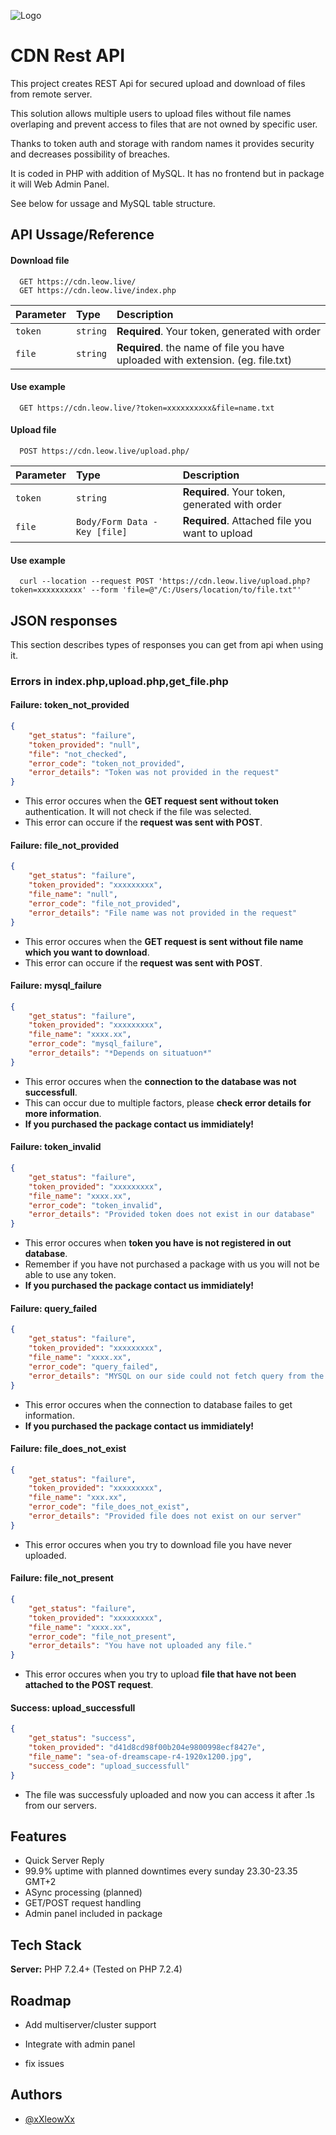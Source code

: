 
![Logo](https://www.leow.live/gitlogoup.png)


# CDN Rest API

This project creates REST Api for secured upload and download of files from remote server. 

This solution allows multiple users to upload files without file names overlaping and prevent access to files that are not owned by specific user.

Thanks to token auth and storage with random names it provides security and decreases possibility of breaches. 

It is coded in PHP with addition of MySQL. It has no frontend but in package it will Web Admin Panel. 

See below for ussage and MySQL table structure. 



## API Ussage/Reference

#### Download file

```http
  GET https://cdn.leow.live/
  GET https://cdn.leow.live/index.php
```

| Parameter | Type     | Description                |
| :-------- | :------- | :------------------------- |
| `token` | `string` | **Required**. Your token, generated with order |
| `file` | `string` | **Required**. the name of file you have uploaded with extension. (eg. file.txt) |

#### Use example

```http
  GET https://cdn.leow.live/?token=xxxxxxxxxx&file=name.txt
```


#### Upload file

```http
  POST https://cdn.leow.live/upload.php/
```

| Parameter | Type     | Description                       |
| :-------- | :------- | :-------------------------------- |
| `token` | `string` | **Required**. Your token, generated with order |
| `file` | `Body/Form Data - Key [file]` | **Required**. Attached file you want to upload |

#### Use example

```http
  curl --location --request POST 'https://cdn.leow.live/upload.php?token=xxxxxxxxxx' --form 'file=@"/C:/Users/location/to/file.txt"'
```


## JSON responses
This section describes types of responses you can get from api when using it. 
### Errors in index.php,upload.php,get_file.php

#### Failure: token_not_provided


````JSON
{
    "get_status": "failure",
    "token_provided": "null",
    "file": "not_checked",
    "error_code": "token_not_provided",
    "error_details": "Token was not provided in the request"
}
````

* This error occures when the **GET request sent without token** authentication. It will not check if the file was selected.
* This error can occure if the **request was sent with POST**.

#### Failure: file_not_provided

````JSON
{
    "get_status": "failure",
    "token_provided": "xxxxxxxxx",
    "file_name": "null",
    "error_code": "file_not_provided",
    "error_details": "File name was not provided in the request"
}
````

* This error occures when the **GET request is sent without file name which you want to download**.
* This error can occure if the **request was sent with POST**.

#### Failure: mysql_failure

````JSON
{
    "get_status": "failure",
    "token_provided": "xxxxxxxxx",
    "file_name": "xxxx.xx",
    "error_code": "mysql_failure",
    "error_details": "*Depends on situatuon*"
}
````

* This error occures when the **connection to the database was not successfull**.
* This can occur due to multiple factors, please **check error details for more information**. 
* **If you purchased the package contact us immidiately!**


#### Failure: token_invalid

````JSON
{
    "get_status": "failure",
    "token_provided": "xxxxxxxxx",
    "file_name": "xxxx.xx",
    "error_code": "token_invalid",
    "error_details": "Provided token does not exist in our database"
}

````

* This error occures when **token you have is not registered in out database**.
* Remember if you have not purchased a package with us you will not be able to use any token.
* **If you purchased the package contact us immidiately!**

#### Failure: query_failed

````JSON
{
    "get_status": "failure",
    "token_provided": "xxxxxxxxx",
    "file_name": "xxxx.xx",
    "error_code": "query_failed",
    "error_details": "MYSQL on our side could not fetch query from the database. Contact the admin."
}

````

* This error occures when the connection to database failes to get information. 
* **If you purchased the package contact us immidiately!**

#### Failure: file_does_not_exist

````JSON
{
    "get_status": "failure",
    "token_provided": "xxxxxxxxx",
    "file_name": "xxx.xx",
    "error_code": "file_does_not_exist",
    "error_details": "Provided file does not exist on our server"
}

````

* This error occures when you try to download file you have never uploaded.

#### Failure: file_not_present

````JSON
{
    "get_status": "failure",
    "token_provided": "xxxxxxxxx",
    "file_name": "xxxx.xx",
    "error_code": "file_not_present",
    "error_details": "You have not uploaded any file."
}

````

* This error occures when you try to upload **file that have not been attached to the POST request**.


#### Success: upload_successfull

````JSON 
{
    "get_status": "success",
    "token_provided": "d41d8cd98f00b204e9800998ecf8427e",
    "file_name": "sea-of-dreamscape-r4-1920x1200.jpg",
    "success_code": "upload_successfull"
}

````

* The file was successfuly uploaded and now you can access it after .1s from our servers. 
## Features

- Quick Server Reply
- 99.9% uptime with planned downtimes every sunday 23.30-23.35 GMT+2
- ASync processing (planned)
- GET/POST request handling
- Admin panel included in package


## Tech Stack

**Server:** PHP 7.2.4+ (Tested on PHP 7.2.4)


## Roadmap

- Add multiserver/cluster support

- Integrate with admin panel

- fix issues


## Authors

- [@xXleowXx](https://github.com/xXleowXx)


